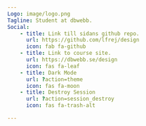 ```yaml
---
Logo: image/logo.png
Tagline: Student at dbwebb.
Social:
    - title: Link till sidans github repo.
      url: https://github.com/lfrej/design
      icon: fab fa-github
    - title: Link to course site.
      url: https://dbwebb.se/design
      icon: fas fa-leaf
    - title: Dark Mode
      url: ?action=theme
      icon: fas fa-moon
    - title: Destroy Session
      url: ?action=session_destroy
      icon: fas fa-trash-alt

---
```

